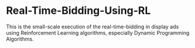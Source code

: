 # Real-Time-Bidding-Using-RL


This is the small-scale execution of the real-time-bidding in display ads using Reinforcement Learning algorithms, especially Dynamic Programming Algorithms. 
